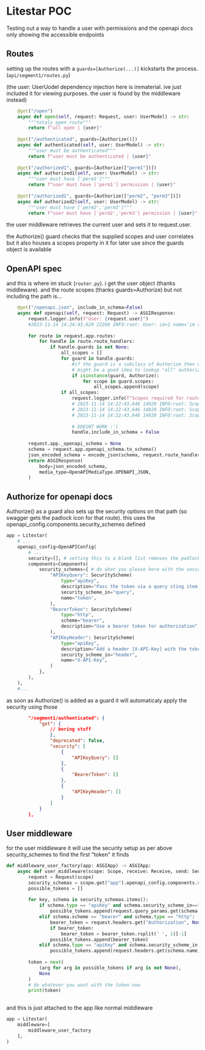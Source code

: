 # Litestar POC

Testing out a way to handle a user with permissions and the openapi docs only showing the accessible endpoints


## Routes 

setting up the routes with a `guards=[Authorize(...)]` kickstarts the process. (`api/segment1/routes.py`)

(the user: UserUodel dependency injection here is immaterial. ive just included it for viewing purposes. the user is found by the middleware instead)

```python
    @get("/open")
    async def open(self, request: Request, user: UserModel) -> str:
        """totaly open route"""
        return f"all open | {user}"
    
    @get("/authenticated", guards=[Authorize()])
    async def authenticated(self, user: UserModel) -> str:
        """user must be authenticated"""
        return f"user must be authenticated | {user}"
    
    @get("/authorized1", guards=[Authorize(["perm1"])])
    async def authorized1(self, user: UserModel) -> str:
        """user must have ['perm1']"""
        return f"user must have ['perm1'] permission | {user}"
    
    @get("/authorized2", guards=[Authorize(["perm2", "perm3"])])
    async def authorized2(self, user: UserModel) -> str:
        """user must have ['perm2','perm3']"""
        return f"user must have ['perm2','perm3'] permission | {user}"
```

the user middleware retrieves the current user and sets it to request.user.
 
the Authorize() guard checks that the supplied scopes and user correlates but it also houses a scopes property in it for later use since the guards object is available


## OpenAPI spec

and this is where im stuck (`router.py`). i get the user object (thanks middleware). and the route scopes (thanks guards=Authorize) but not including the path is... 

```python
    @get("/openapi.json", include_in_schema=False)
    async def openapi(self, request: Request) -> ASGIResponse:
        request.logger.info(f"User: {request.user}")
        #2023-11-14 14:24:43,020 22268 INFO:root: User: id=1 name='im real' permissions=['perm1', 'perm2', 'perm4']
        
        for route in request.app.routes:
            for handle in route.route_handlers:
                if handle.guards is not None:
                    all_scopes = []
                    for guard in handle.guards:
                        #if the guard is a subclass of Authorize then we use its scopes
                        # might be a good idea to lookup "all" authorize scopes and combine them incase somone goes wierd and guard=[Authorize("a"),Authorize("b")
                        if isinstance(guard, Authorize):
                            for scope in guard.scopes:
                                all_scopes.append(scope)
                    if all_scopes:
                        request.logger.info(f"Scopes required for route {route.path} - {all_scopes}")
                        # 2023-11-14 14:22:43,646 14820 INFO:root: Scopes required for route /segment1/authenticated - []
                        # 2023-11-14 14:22:43,646 14820 INFO:root: Scopes required for route /segment1/authorized1 - ['perm1']
                        # 2023-11-14 14:22:43,646 14820 INFO:root: Scopes required for route /segment1/authorized2 - ['perm2', 'perm3']
                        
                        # DOESNT WORK :'(
                        handle.include_in_schema = False
        
        request.app._openapi_schema = None
        schema = request.app.openapi_schema.to_schema()
        json_encoded_schema = encode_json(schema, request.route_handler.default_serializer)
        return ASGIResponse(
            body=json_encoded_schema,
            media_type=OpenAPIMediaType.OPENAPI_JSON,
        )
```

## Authorize for openapi docs

Authorize() as a guard also sets up the security options on that path (so swagger gets the padlock icon for that route). this uses the
openapi_config.components.security_schemes defined

```python
app = Litestar(
    # ...
    openapi_config=OpenAPIConfig(
        # ...
        security=[], # setting this to a blank list removes the padlock from every "other" page. so padlock becomes opt in
        components=Components(
            security_schemes={ # do what you please here with the security setups
                "APIKeyQuery": SecurityScheme(
                    type="apiKey",
                    description="Pass the token via a query sting item ?token=xxx",
                    security_scheme_in="query",
                    name="token",
                ),
                "BearerToken": SecurityScheme(
                    type="http",
                    scheme="bearer",
                    description="Use a bearer token for authorization"
                ),
                "APIKeyHeader": SecurityScheme(
                    type="apiKey",
                    description="Add a header [X-API-Key] with the token",
                    security_scheme_in="header",
                    name="X-API-Key",
                )
            },
        ),
    ),
    #...
```

as soon as Authorize() is added as a guard it will automaticaly apply the security using those

```json
        "/segment1/authenticated": {
            "get": {
                // boring stuff
                },
                "deprecated": false,
                "security": [
                    {
                        "APIKeyQuery": []
                    },
                    {
                        "BearerToken": []
                    },
                    {
                        "APIKeyHeader": []
                    }
                ]
            }
        },
```

## User middleware

for the user middleware it will use the security setup as per above security_schemes to find the first "token" it finds

```python
def middleware_user_factory(app: ASGIApp) -> ASGIApp:
    async def user_middleware(scope: Scope, receive: Receive, send: Send) -> None:
        request = Request(scope)
        security_schemas = scope.get("app").openapi_config.components.security_schemes
        possible_tokens = []
        
        for key, schema in security_schemas.items():
            if schema.type == "apiKey" and schema.security_scheme_in=="query":
                possible_tokens.append(request.query_params.get(schema.name, None))
            elif schema.scheme == "bearer" and schema.type == "http":
                bearer_token = request.headers.get("Authorization", None)
                if bearer_token:
                    bearer_token = bearer_token.rsplit(' ', 1)[-1]
                possible_tokens.append(bearer_token)
            elif schema.type == "apiKey" and schema.security_scheme_in == "header":
                possible_tokens.append(request.headers.get(schema.name, None))
       
        token = next(
            (arg for arg in possible_tokens if arg is not None),
            None
        )
        # do whatever you want with the token now
        print(token)
        
``` 

and this is just attached to the app like normal middleware

```python
app = Litestar(
    middleware=[
        middleware_user_factory
    ],
)
```